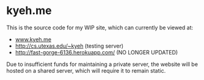 kyeh.me
=======

This is the source code for my WIP site, which can currently be viewed at:

* www.kyeh.me
* http://cs.utexas.edu/~kyeh (testing server)
* http://fast-gorge-6136.herokuapp.com/ (NO LONGER UPDATED)

Due to insufficient funds for maintaining a private server, the website will be hosted on a shared server, which will require it to remain static.